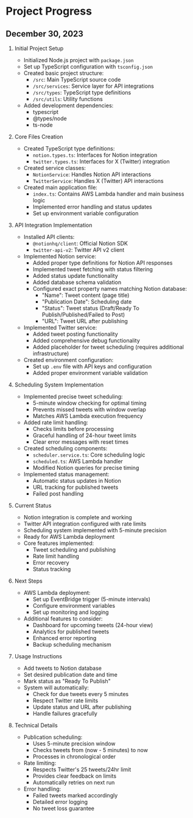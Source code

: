 # Project Progress

## December 30, 2023
1. Initial Project Setup
   - Initialized Node.js project with `package.json`
   - Set up TypeScript configuration with `tsconfig.json`
   - Created basic project structure:
     - `/src`: Main TypeScript source code
     - `/src/services`: Service layer for API integrations
     - `/src/types`: TypeScript type definitions
     - `/src/utils`: Utility functions
   - Added development dependencies:
     - typescript
     - @types/node
     - ts-node

2. Core Files Creation
   - Created TypeScript type definitions:
     - `notion.types.ts`: Interfaces for Notion integration
     - `twitter.types.ts`: Interfaces for X (Twitter) integration
   - Created service classes:
     - `NotionService`: Handles Notion API interactions
     - `TwitterService`: Handles X (Twitter) API interactions
   - Created main application file:
     - `index.ts`: Contains AWS Lambda handler and main business logic
     - Implemented error handling and status updates
     - Set up environment variable configuration

3. API Integration Implementation
   - Installed API clients:
     - `@notionhq/client`: Official Notion SDK
     - `twitter-api-v2`: Twitter API v2 client
   - Implemented Notion service:
     - Added proper type definitions for Notion API responses
     - Implemented tweet fetching with status filtering
     - Added status update functionality
     - Added database schema validation
     - Configured exact property names matching Notion database:
       - "Name": Tweet content (page title)
       - "Publication Date": Scheduling date
       - "Status": Tweet status (Draft/Ready To Publish/Published/Failed to Post)
       - "URL": Tweet URL after publishing
   - Implemented Twitter service:
     - Added tweet posting functionality
     - Added comprehensive debug functionality
     - Added placeholder for tweet scheduling (requires additional infrastructure)
   - Created environment configuration:
     - Set up `.env` file with API keys and configuration
     - Added proper environment variable validation

4. Scheduling System Implementation
   - Implemented precise tweet scheduling:
     - 5-minute window checking for optimal timing
     - Prevents missed tweets with window overlap
     - Matches AWS Lambda execution frequency
   - Added rate limit handling:
     - Checks limits before processing
     - Graceful handling of 24-hour tweet limits
     - Clear error messages with reset times
   - Created scheduling components:
     - `scheduler.service.ts`: Core scheduling logic
     - `scheduled.ts`: AWS Lambda handler
     - Modified Notion queries for precise timing
   - Implemented status management:
     - Automatic status updates in Notion
     - URL tracking for published tweets
     - Failed post handling

5. Current Status
   - Notion integration is complete and working
   - Twitter API integration configured with rate limits
   - Scheduling system implemented with 5-minute precision
   - Ready for AWS Lambda deployment
   - Core features implemented:
     - Tweet scheduling and publishing
     - Rate limit handling
     - Error recovery
     - Status tracking

6. Next Steps
   - AWS Lambda deployment:
     - Set up EventBridge trigger (5-minute intervals)
     - Configure environment variables
     - Set up monitoring and logging
   - Additional features to consider:
     - Dashboard for upcoming tweets (24-hour view)
     - Analytics for published tweets
     - Enhanced error reporting
     - Backup scheduling mechanism

7. Usage Instructions
   - Add tweets to Notion database
   - Set desired publication date and time
   - Mark status as "Ready To Publish"
   - System will automatically:
     - Check for due tweets every 5 minutes
     - Respect Twitter rate limits
     - Update status and URL after publishing
     - Handle failures gracefully

8. Technical Details
   - Publication scheduling:
     - Uses 5-minute precision window
     - Checks tweets from (now - 5 minutes) to now
     - Processes in chronological order
   - Rate limiting:
     - Respects Twitter's 25 tweets/24hr limit
     - Provides clear feedback on limits
     - Automatically retries on next run
   - Error handling:
     - Failed tweets marked accordingly
     - Detailed error logging
     - No tweet loss guarantee
